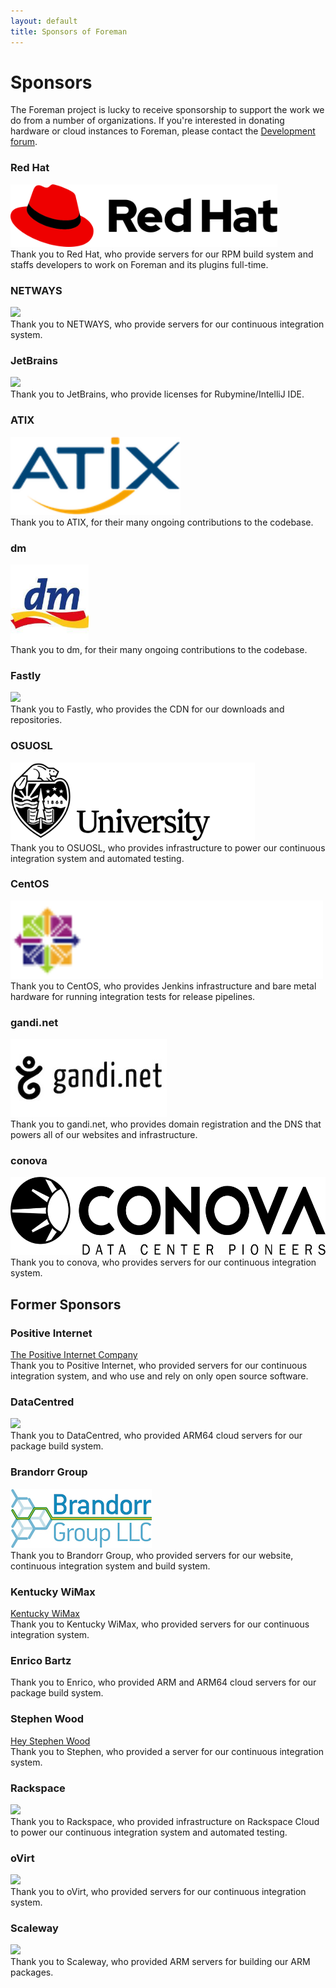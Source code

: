 ```yaml
---
layout: default
title: Sponsors of Foreman
---
```


# Sponsors

The Foreman project is lucky to receive sponsorship to support the work we do from a number of organizations. If you're interested in donating hardware or cloud instances to Foreman, please contact the <a href="support.html">Development forum</a>.

### Red Hat

<div class="lead text-left"><a href="https://www.redhat.com"><img src="/static/images/sponsors/redhat.svg" height="100px"/></a></div>
Thank you to Red Hat, who provide servers for our RPM build system and staffs developers to work on Foreman and its plugins full-time.

### NETWAYS
<div class="lead text-left"><a href="https://www.netways.de"><img src="/static/images/sponsors/netways.svg" height="100px"/></a></div>
Thank you to NETWAYS, who provide servers for our continuous integration system.

### JetBrains

<div class="lead text-left"><a href="http://www.jetbrains.com/ruby"><img src="/static/images/sponsors/jetbrains.svg" height="125px"/></a></div>
Thank you to JetBrains, who provide licenses for Rubymine/IntelliJ IDE.

### ATIX

<div class="lead text-left"><a href="https://www.atix.de"><img src="/static/images/sponsors/atix.png" height="125px"/></a></div>
Thank you to ATIX, for their many ongoing contributions to the codebase.

### dm

<div class="lead text-left"><a href="https://www.dm.de"><img src="/static/images/sponsors/dm.jpg" height="125px"/></a></div>
Thank you to dm, for their many ongoing contributions to the codebase.

### Fastly
<div class="lead text-left"><a href="https://fastly.com"><img src="/static/images/sponsors/fastly.png" height="125px"/></a></div>
Thank you to Fastly, who provides the CDN for our downloads and repositories.

### OSUOSL
<div class="lead text-left"><a href="https://osuosl.org"><img src="/static/images/sponsors/osuosl.png" height="125px"/></a></div>
Thank you to OSUOSL, who provides infrastructure to power our continuous integration system and automated testing.

### CentOS
<div class="lead text-left"><a href="https://wiki.centos.org/QaWiki/CI"><img src="/static/images/sponsors/centos.png" height="125px"/></a></div>
Thank you to CentOS, who provides Jenkins infrastructure and bare metal hardware for running integration tests for release pipelines.

### gandi.net
<div class="lead text-left"><a href="https://gandi.net"><img src="/static/images/sponsors/gandi.jpg" height="125px"/></a></div>
Thank you to gandi.net, who provides domain registration and the DNS that powers all of our websites and infrastructure.

### conova
<div class="lead text-left"><a href="https://www.conova.com"><img src="/static/images/sponsors/conova.png" height="125px"/></a></div>
Thank you to conova, who provides servers for our continuous integration system.

## Former Sponsors

### Positive Internet

<div class="lead text-left"><a href="http://www.positive-internet.com">The Positive Internet Company</a></div>
Thank you to Positive Internet, who provided servers for our continuous integration system, and who use and rely on only open source software.

### DataCentred

<div class="lead text-left"><a href="http://www.datacentred.co.uk/"><img src="/static/images/sponsors/datacentred.jpg" /></a></div>
Thank you to DataCentred, who provided ARM64 cloud servers for our package build system.

### Brandorr Group

<div class="lead text-left"><a href="https://www.brandorr.com"><img src="/static/images/sponsors/brandorr.png" /></a></div>
Thank you to Brandorr Group, who provided servers for our website, continuous integration system and build system.

### Kentucky WiMax

<div class="lead text-left"><a href="http://www.kywimax.com">Kentucky WiMax</a></div>
Thank you to Kentucky WiMax, who provided servers for our continuous integration system.

### Enrico Bartz

Thank you to Enrico, who provided ARM and ARM64 cloud servers for our package build system.

### Stephen Wood

<div class="lead text-left"><a href="http://www.heystephenwood.com">Hey Stephen Wood</a></div>
Thank you to Stephen, who provided a server for our continuous integration system.

### Rackspace

<div class="lead text-left"><a href="https://www.rackspace.com"><img src="/static/images/sponsors/rackspace.jpg" /></a></div>
Thank you to Rackspace, who provided infrastructure on Rackspace Cloud to power our continuous integration system and automated testing.

### oVirt

<div class="lead text-left"><a href="http://www.ovirt.org"><img src="/static/images/sponsors/oVirt.svg" height="100px"/></a></div>
Thank you to oVirt, who provided servers for our continuous integration system.

### Scaleway
<div class="lead text-left"><a href="https://www.scaleway.com/"><img src="/static/images/sponsors/scaleway.svg" height="100px"/></a></div>
Thank you to Scaleway, who provided ARM servers for building our ARM packages.
